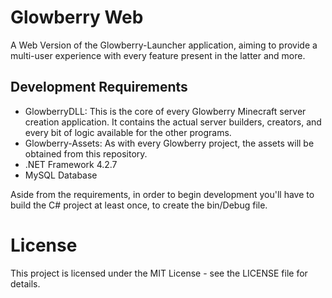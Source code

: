 # Glowberry Web

A Web Version of the Glowberry-Launcher application, aiming to provide a multi-user experience with every feature present in the latter and more.

## Development Requirements

- GlowberryDLL: This is the core of every Glowberry Minecraft server creation application. It contains the actual server builders, creators, and every bit of logic available for the other programs.
- Glowberry-Assets: As with every Glowberry project, the assets will be obtained from this repository.
- .NET Framework 4.2.7
- MySQL Database

Aside from the requirements, in order to begin development you'll have to build the C# project at least once, to create the bin/Debug file.

# License

This project is licensed under the MIT License - see the LICENSE file for details.
